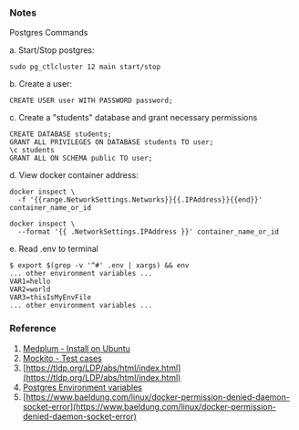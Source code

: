 ### Notes

Postgres Commands

a. Start/Stop postgres:
```
sudo pg_ctlcluster 12 main start/stop
```

b. Create a user:
```
CREATE USER user WITH PASSWORD password;
```

c. Create a "students" database and grant necessary permissions
```
CREATE DATABASE students;
GRANT ALL PRIVILEGES ON DATABASE students TO user;
\c students
GRANT ALL ON SCHEMA public TO user;
```

d. View docker container address:
```
docker inspect \
  -f '{{range.NetworkSettings.Networks}}{{.IPAddress}}{{end}}' container_name_or_id
  
docker inspect \
  --format '{{ .NetworkSettings.IPAddress }}' container_name_or_id
```

e. Read .env to terminal
```
$ export $(grep -v '^#' .env | xargs) && env
... other environment variables ...
VAR1=hello
VAR2=world
VAR3=thisIsMyEnvFile
... other environment variables ...
```

### Reference

1. [Medplum - Install on Ubuntu](https://www.medplum.com/docs/self-hosting/install-on-ubuntu)
2. [Mockito - Test cases](https://medium.com/javarevisited/implementing-unit-tests-for-a-spring-boot-api-that-uses-spring-data-jpa-and-postgresql-6e2e0880e5db)
3. [https://tldp.org/LDP/abs/html/index.html](https://tldp.org/LDP/abs/html/index.html)
4. [Postgres Environment variables](https://www.postgresql.org/docs/current/libpq-envars.html)
5. [https://www.baeldung.com/linux/docker-permission-denied-daemon-socket-error](https://www.baeldung.com/linux/docker-permission-denied-daemon-socket-error)